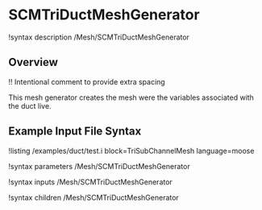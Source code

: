 # SCMTriDuctMeshGenerator

!syntax description /Mesh/SCMTriDuctMeshGenerator

## Overview

!! Intentional comment to provide extra spacing

This mesh generator creates the mesh were the variables associated with the duct live.

## Example Input File Syntax

!listing /examples/duct/test.i block=TriSubChannelMesh language=moose

!syntax parameters /Mesh/SCMTriDuctMeshGenerator

!syntax inputs /Mesh/SCMTriDuctMeshGenerator

!syntax children /Mesh/SCMTriDuctMeshGenerator
